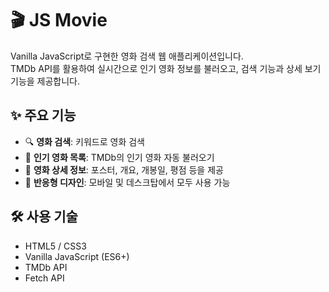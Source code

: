 # 🎬 JS Movie

Vanilla JavaScript로 구현한 영화 검색 웹 애플리케이션입니다.  
TMDb API를 활용하여 실시간으로 인기 영화 정보를 불러오고, 검색 기능과 상세 보기 기능을 제공합니다.

## ✨ 주요 기능

- 🔍 **영화 검색**: 키워드로 영화 검색
- 🌟 **인기 영화 목록**: TMDb의 인기 영화 자동 불러오기
- 📄 **영화 상세 정보**: 포스터, 개요, 개봉일, 평점 등을 제공
- 📱 **반응형 디자인**: 모바일 및 데스크탑에서 모두 사용 가능

## 🛠 사용 기술

- HTML5 / CSS3
- Vanilla JavaScript (ES6+)
- TMDb API
- Fetch API


